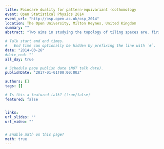 ```yaml
---
title: Poincaré duality for pattern-equivariant (co)homology
event: Open Statistical Physics 2014
event_url: "http://osp.open.ac.uk/osp_2014"
location: The Open University, Milton Keynes, United Kingdom
summary: ""
abstract: "Two aims in studying the topology of tiling spaces are, firstly, to understand how one may interpret topological invariants of tiling spaces and, secondly, to find ways of actually computing them for specific examples. In the first direction, I will show how one may interpret the Čech cohomology groups of a tiling in a highly geometric way, via a Poincaré duality result, using so called “pattern-equivariant chains” on the tiling. These groups have an analogous definition to the well-known pattern-equivariant cohomology groups. I will present an efficient method for computing these groups for hierarchical tilings. When considering the rotation-invariant versions of these groups, one often finds extra torsion in the calculated invariants to the Čech groups. Above being mere artefacts of the calculations, I will show how one may incorporate these extra torsion groups into a spectral sequence converging to the cohomology of the Euclidean hull of a tiling."

# Talk start and end times.
#   End time can optionally be hidden by prefixing the line with `#`.
date: "2014-03-26"
#date_end: ""
all_day: true

# Schedule page publish date (NOT talk date).
publishDate: "2017-01-01T00:00:00Z"

authors: []
tags: []

# Is this a featured talk? (true/false)
featured: false


links:
url_slides: ""
url_video: ""


# Enable math on this page?
math: true
---
```


